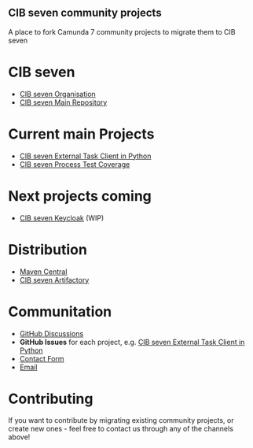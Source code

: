 ## CIB seven community projects

A place to fork Camunda 7 community projects to migrate them to CIB seven

# CIB seven

* [CIB seven Organisation](https://github.com/cibseven)
* [CIB seven Main Repository](https://github.com/cibseven/cibseven)

# Current main Projects

* [CIB seven External Task Client in Python](https://github.com/cibseven-community-hub/cibseven-external-task-client-python3)
* [CIB seven Process Test Coverage](https://github.com/cibseven-community-hub/cibseven-process-test-coverage)

# Next projects coming

* [CIB seven Keycloak](https://github.com/cibseven-community-hub/cibseven-keycloak) (WIP)

# Distribution
* [Maven Central](https://central.sonatype.com/search?q=org.cibseven.community)
* [CIB seven Artifactory](https://artifacts.cibseven.org/#browse/browse:public:org%2Fcibseven%2Fcommunity)

# Communitation
* [GitHub Discussions](https://github.com/orgs/cibseven-community-hub/discussions)
* __GitHub Issues__ for each project, e.g. [CIB seven External Task Client in Python](https://github.com/cibseven-community-hub/cibseven-external-task-client-python3/issues)
* [Contact Form](https://cibseven.org/en/contact/)
* [Email](mailto:community@cibseven.org)

# Contributing

If you want to contribute by migrating existing community projects, or create new ones - feel free to contact us through any of the channels above!

<!--

**Here are some ideas to get you started:**

🙋‍♀️ A short introduction - what is your organization all about?
🌈 Contribution guidelines - how can the community get involved?
👩‍💻 Useful resources - where can the community find your docs? Is there anything else the community should know?
🍿 Fun facts - what does your team eat for breakfast?
🧙 Remember, you can do mighty things with the power of [Markdown](https://docs.github.com/github/writing-on-github/getting-started-with-writing-and-formatting-on-github/basic-writing-and-formatting-syntax)
-->
